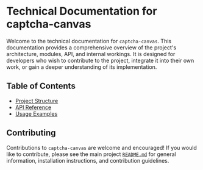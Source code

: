 # Technical Documentation for captcha-canvas

Welcome to the technical documentation for `captcha-canvas`. This documentation provides a comprehensive overview of the project's architecture, modules, API, and internal workings. It is designed for developers who wish to contribute to the project, integrate it into their own work, or gain a deeper understanding of its implementation.

## Table of Contents

- [Project Structure](./project-structure.md)
- [API Reference](./api-reference.md)
- [Usage Examples](./usage-examples.md)

## Contributing

Contributions to `captcha-canvas` are welcome and encouraged! If you would like to contribute, please see the main project [`README.md`](../README.md) for general information, installation instructions, and contribution guidelines.
